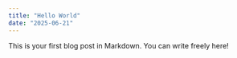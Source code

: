 ```yaml
---
title: "Hello World"
date: "2025-06-21"
---
```


This is your first blog post in Markdown. You can write freely here!
